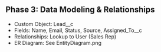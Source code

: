 ## Phase 3: Data Modeling & Relationships
- Custom Object: Lead__c
- Fields: Name, Email, Status, Source, Assigned_To__c
- Relationships: Lookup to User (Sales Rep)
- ER Diagram: See EntityDiagram.png